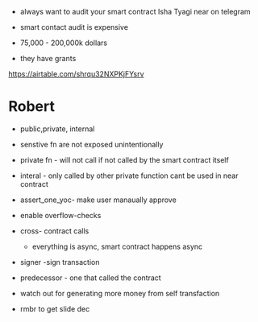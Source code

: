 * always want to audit your smart contract
Isha Tyagi near on telegram

* smart contact audit is expensive
* 75,000 - 200,000k dollars
* they have grants

https://airtable.com/shrqu32NXPKjFYsrv


# Robert

* public,private, internal
* senstive fn are not exposed unintentionally

* private fn - will not call if not called by the smart contract itself

* interal - only called by other private function cant be used in near contract


* assert_one_yoc- make user manaually approve

* enable overflow-checks

* cross- contract calls
  * everything is async, smart contract happens async

* signer 
 -sign transaction
 * predecessor - one that called the contract

* watch out for generating more money from self transfaction

* rmbr to get slide dec